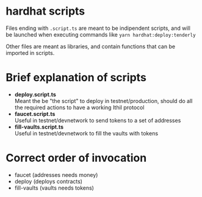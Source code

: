 # hardhat scripts

Files ending with `.script.ts` are meant to be indipendent scripts,
and will be launched when executing commands like `yarn hardhat:deploy:tenderly`

Other files are meant as libraries, and contain functions that can be imported in scripts.


# Brief explanation of scripts

- **deploy.script.ts**  
  Meant the be "the script" to deploy in testnet/production, should do all the required actions to have a working Ithil protocol
- **faucet.script.ts**  
  Useful in testnet/devnetwork to send tokens to a set of addresses
- **fill-vaults.script.ts**  
  Useful in testnet/devnetwork to fill the vaults with tokens

# Correct order of invocation

- faucet (addresses needs money)
- deploy (deploys contracts)
- fill-vaults (vaults needs tokens)
